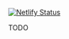 [![Netlify Status](https://api.netlify.com/api/v1/badges/c59a4be9-784d-4a6d-b6d3-7c37fd735b49/deploy-status)](https://app.netlify.com/sites/z1m97/deploys)


TODO